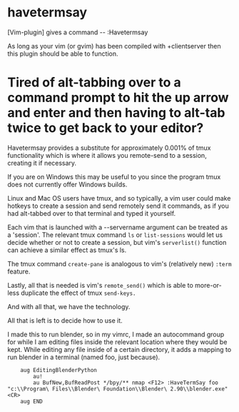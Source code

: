 # havetermsay
[Vim-plugin] gives a command -- :Havetermsay 

As long as your vim (or gvim) has been compiled with +clientserver then this plugin should be able to function.


Tired of alt-tabbing over to a command prompt to hit the up arrow and enter and then having to alt-tab twice to get back to your editor?
===

Havetermsay provides a substitute for approximately 0.001% of tmux functionality which is where it allows you remote-send to a session, creating it if necessary.

If you are on Windows this may be useful to you since the program tmux does not currently offer Windows builds.

Linux and Mac OS users have tmux, and so typically, a vim user could make hotkeys to create a session and send remotely send it commands, as if you had alt-tabbed over to that terminal and typed it yourself.

Each vim that is launched with a --servername argument can be treated as a 'session'.  The relevant tmux command ``ls`` or ``list-sessions`` would let us decide whether or not to create a session, but vim's ``serverlist()`` function can achieve a similar effect as tmux's ls.

The tmux command ``create-pane`` is analogous to vim's (relatively new) ``:term`` feature.

Lastly, all that is needed is vim's ``remote_send()`` which is able to more-or-less duplicate the effect of tmux ``send-keys.``

And with all that, we have the technology.

All that is left is to decide how to use it.


I made this to run blender, so in my vimrc, I made an autocommand group for while I am editing files inside the relevant location where they would be kept.
While editing any file inside of a certain directory, it adds a mapping to run blender in a terminal (named foo, just because).

```vim
    aug EditingBlenderPython
        au!
        au BufNew,BufReadPost */bpy/** nmap <F12> :HaveTermSay foo "c:\\Program\ Files\\Blender\ Foundation\\Blender\ 2.90\\blender.exe"<CR>
    aug END
```

